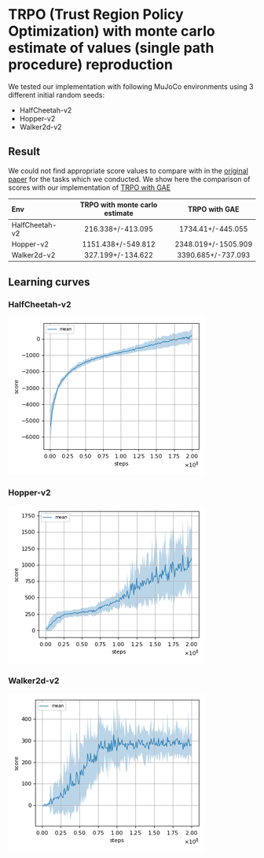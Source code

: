 # TRPO (Trust Region Policy Optimization) with monte carlo estimate of values (single path procedure) reproduction

We tested our implementation with following MuJoCo environments using 3 different initial random seeds:

- HalfCheetah-v2
- Hopper-v2
- Walker2d-v2

## Result

We could not find appropriate score values to compare with in the [original paper](https://arxiv.org/pdf/1502.05477.pdf) for the tasks which we conducted.
We show here the comparison of scores with our implementation of [TRPO with GAE](../trpo/README.md)

|Env|TRPO with monte carlo estimate|TRPO with GAE|
|:---|:---:|:---:|
|HalfCheetah-v2|216.338+/-413.095|1734.41+/-445.055|
|Hopper-v2|1151.438+/-549.812|2348.019+/-1505.909|
|Walker2d-v2|327.199+/-134.622|3390.685+/-737.093|

## Learning curves

### HalfCheetah-v2

![HalfCheetah-v2 Result](reproduction_results/HalfCheetah-v2_results/result.png)

### Hopper-v2

![Hopper-v2 Result](reproduction_results/Hopper-v2_results/result.png)

### Walker2d-v2

![Walker2d-v2 Result](reproduction_results/Walker2d-v2_results/result.png)

